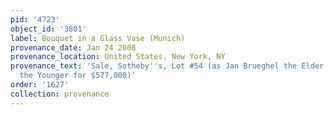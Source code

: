 ```yaml
---
pid: '4723'
object_id: '3801'
label: Bouquet in a Glass Vase (Munich)
provenance_date: Jan 24 2008
provenance_location: United States, New York, NY
provenance_text: 'Sale, Sotheby''s, Lot #54 (as Jan Brueghel the Elder and Jan Brueghel
  the Younger for $577,000)'
order: '1627'
collection: provenance
---
```

